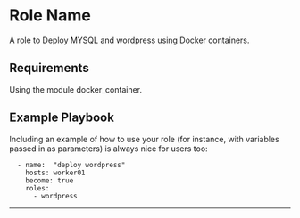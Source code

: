 Role Name
=========

A role to Deploy MYSQL and wordpress using Docker containers.

Requirements
------------

Using the module docker_container.

Example Playbook
----------------

Including an example of how to use your role (for instance, with variables passed in as parameters) is always nice for users too:
```
  - name:  "deploy wordpress"
    hosts: worker01
    become: true
    roles:
      - wordpress
```
---------------------------------------------------------
